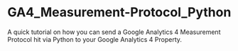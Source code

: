 # GA4_Measurement-Protocol_Python
A quick tutorial on how you can send a Google Analytics 4 Measurement Protocol hit via Python to your Google Analytics 4 Property.
